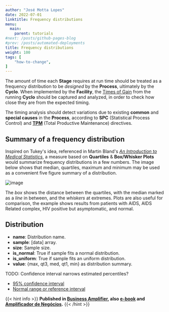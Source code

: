 ```yaml
---
author: "José Motta Lopes"
date: 2022-07-01
linktitle: Frequency distributions
menu:
  main:
    parent: tutorials
#next: /posts/github-pages-blog
#prev: /posts/automated-deployments
title: Frequency distributions
weight: 100
tags: [
    "how-to-change",
]
---
```

The amount of time each **Stage** requires at run time should be treated as a frequency distribution to be *designed* by the **Process**, ultimately by the **Cyclo**. When implemented by the **Facility**, the [Times of Gain](/docs/cyclo/time) from the running **Cyclo** should be captured and analyzed, in order to check how close they are from the expected timing.

The timing analysis should detect variations due to existing **common** and **special causes** in the **Process**, according to **SPC** (Statistical Process Control) and [**TPM**](/posts/tpm/) (Total Productive Maintenance) directives.

## Summary of a frequency distribution

Inspired on Tukey's idea, referenced in Martin Bland's [*An Introduction to Medical Statistics*](https://www-users.york.ac.uk/~mb55/intro/quantile.htm), a measure based on **Quartiles** & **Box/Whisker Plots** would summarize frequency distributions in a few numbers. The image below shows that median, quartiles, maximum and minimum may be used as a convenient five figure summary of a distribution.

![image](https://user-images.githubusercontent.com/86032/176902527-0039bd50-84bb-4a6a-965f-088f152e970d.png)

The *box* shows the distance between the quartiles, with the median marked as a *line* in between, and the *whiskers* at extremes. Plots are also useful for comparison, the example shows results from patients with AIDS, AIDS Related complex, HIV positive but asymptomatic, and normal.

## Distribution

- **name**: Distribution name.
- **sample**: [data] array.
- **size**: Sample size.
- **is_normal**: True if sample fits a normal distribution.
- **is_uniform**: True if sample fits an uniform distribution.
- **value**: {max, qt3, med, qt1, min} as distribution summary.

TODO: Confidence interval narrows estimated percentiles?
- [95% confidence interval](https://www-users.york.ac.uk/~mb55/intro/cicent.htm)
- [Normal range or reference interval](https://www-users.york.ac.uk/~mb55/intro/refint.htm)

{{< hint info >}}
**Published in [Business Amplifier](https://www.amazon.com/Business-Amplifier-M-Sc-Motta-Lopes/dp/B083XGK14Q), also [e-book](https://www.amazon.com/Business-Amplifier-Jose-Motta-Lopes-ebook-dp-B086L6V6QY/dp/B086L6V6QY/) and [Amplificador de Negócios](https://www.amazon.com/M-Sc-Jose-Motta-Lopes/dp/8592301009).**
{{< /hint >}}
